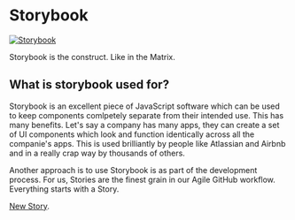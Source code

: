 # Storybook

[![Storybook](https://cdn.jsdelivr.net/gh/storybookjs/brand@master/badge/badge-storybook.svg)](https://storybook.listingslab.com)

Storybook is the construct. Like in the Matrix.

## What is storybook used for? 

Storybook is an excellent piece of JavaScript software which can be used to keep components comlpetely separate from their intended use. This has many benefits. Let's say a company has many apps, they can create a set of UI components which look and function identically across all the companie's apps. This is used brilliantly by people like Atlassian and Airbnb and in a really crap way by thousands of others.

Another approach is to use Storybook is as part of the development process. For us, Stories are the finest grain in our Agile GitHub workflow. Everything starts with a Story.

[New Story](https://github.com/listingslab-software/storybook/issues/new/choose).


